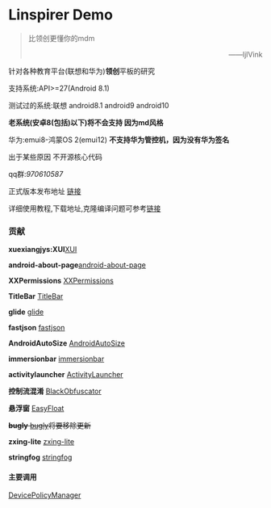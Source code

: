 
# Linspirer Demo 

> 比领创更懂你的mdm
> 
> <p align="right">——ljlVink</p>


针对各种教育平台(联想和华为)**领创**平板的研究


支持系统:API>=27(Android 8.1)

测试过的系统:联想 android8.1 android9 android10

**老系统(安卓8(包括)以下)将不会支持 因为md风格**

华为:emui8-鸿蒙OS 2(emui12) **不支持华为管控机，因为没有华为签名**

出于某些原因 不开源核心代码

qq群:*970610587*

正式版本发布地址 [链接](https://youngtoday.github.io)

详细使用教程,下载地址,克隆编译问题可参考[链接](https://youngtoday.github.io)



### 贡献


**xuexiangjys:XUI**[XUI](https://github.com/xuexiangjys/XUI)

**android-about-page**[android-about-page](https://github.com/medyo/android-about-page)

**XXPermissions** [XXPermissions](https://github.com/getActivity/XXPermissions)

**TitleBar** [TitleBar](https://github.com/getActivity/TitleBar)

**glide** [glide](https://github.com/bumptech/glide)

**fastjson** [fastjson](https://github.com/alibaba/fastjson)

**AndroidAutoSize** [AndroidAutoSize](https://github.com/JessYanCoding/AndroidAutoSize)

**immersionbar** [immersionbar](https://github.com/gyf-dev/ImmersionBar)

**activitylauncher** [ActivityLauncher](https://github.com/butzist/ActivityLauncher)

**控制流混淆** [BlackObfuscator](https://github.com/CodingGay/BlackObfuscator-ASPlugin)

**悬浮窗** [EasyFloat](https://github.com/princekin-f/EasyFloat)

~~**bugly** [bugly](https://bugly.qq.com/)将要移除更新~~

**zxing-lite** [zxing-lite](https://github.com/jenly1314/ZXingLite/)

**stringfog** [stringfog](https://github.com/MegatronKing/StringFog)

#### 主要调用

[DevicePolicyManager](https://developer.android.com/reference/android/app/admin/DevicePolicyManager)

